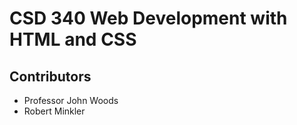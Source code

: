 # CSD 340 Web Development with HTML and CSS

## Contributors

- Professor John Woods
- Robert Minkler
